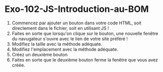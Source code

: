 # Exo-102-JS-Introduction-au-BOM

1. Commencez par ajouter un bouton dans votre code HTML, soit directement dans le fichier, soit en utilisant JS !
2. Faites en sorte que lorsqu'on clique sur le bouton, une nouvelle fenêtre du navugateur s'ouvre avec le lien de votre site préféré !
3. Modifiez la taille avec la méthode adéquate.
4. Modifiez l'emplacement avec la méthode adéquate.
5. Créez un deuxième bouton
6. Faites en sorte que le deuxième bouton ferme la fenêtre que vous avez créée.